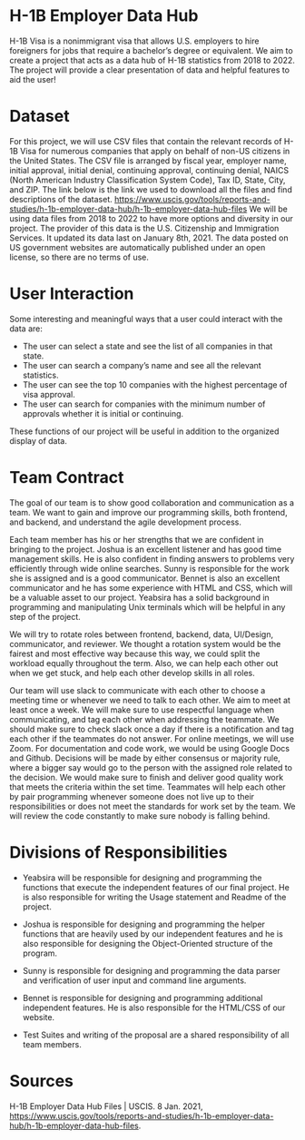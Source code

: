 # H-1B Employer Data Hub
H-1B Visa is a nonimmigrant visa that allows U.S. employers to hire foreigners for jobs that require a bachelor’s degree or equivalent. We aim to create a project that acts as a data hub of H-1B statistics from 2018 to 2022. The project will provide a clear presentation of data and helpful features to aid the user!
 
# Dataset
For this project, we will use CSV files that contain the relevant records of H-1B Visa for numerous companies that apply on behalf of non-US citizens in the United States. The CSV file is arranged by fiscal year, employer name, initial approval, initial denial, continuing approval, continuing denial, NAICS (North American Industry Classification System Code), Tax ID, State, City, and ZIP. The link below is the link we used to download all the files and find descriptions of the dataset. 
https://www.uscis.gov/tools/reports-and-studies/h-1b-employer-data-hub/h-1b-employer-data-hub-files
We will be using data files from 2018 to 2022 to have more options and diversity in our project. 
The provider of this data is the U.S. Citizenship and Immigration Services. It updated its data last on January 8th, 2021. The data posted on US government websites are automatically published under an open license, so there are no terms of use. 
 
# User Interaction
Some interesting and meaningful ways that a user could interact with the data are:
 
- The user can select a state and see the list of all companies in that state.
- The user can search a company’s name and see all the relevant statistics. 
- The user can see the top 10 companies with the highest percentage of visa approval. 
- The user can search for companies with the minimum number of approvals whether it is initial or continuing. 
 
These functions of our project will be useful in addition to the organized display of data. 

 
# Team Contract

The goal of our team is to show good collaboration and communication as a team. We want to gain and improve our programming skills, both frontend, and backend, and understand the agile development process. 

Each team member has his or her strengths that we are confident in bringing to the project. Joshua is an excellent listener and has good time management skills. He is also confident in finding answers to problems very efficiently through wide online searches. Sunny is responsible for the work she is assigned and is a good communicator. Bennet is also an excellent communicator and he has some experience with HTML and CSS, which will be a valuable asset to our project. Yeabsira has a solid background in programming and manipulating Unix terminals which will be helpful in any step of the project. 

We will try to rotate roles between frontend, backend, data, UI/Design, communicator, and reviewer. We thought a rotation system would be the fairest and most effective way because this way, we could split the workload equally throughout the term. Also, we can help each other out when we get stuck, and help each other develop skills in all roles. 

Our team will use slack to communicate with each other to choose a meeting time or whenever we need to talk to each other. We aim to meet at least once a week. We will make sure to use respectful language when communicating, and tag each other when addressing the teammate. We should make sure to check slack once a day if there is a notification and tag each other if the teammates do not answer. For online meetings, we will use Zoom. For documentation and code work, we would be using Google Docs and Github. Decisions will be made by either consensus or majority rule, where a bigger say would go to the person with the assigned role related to the decision. We would make sure to finish and deliver good quality work that meets the criteria within the set time. Teammates will help each other by pair programming whenever someone does not live up to their responsibilities or does not meet the standards for work set by the team. We will review the code constantly to make sure nobody is falling behind. 

# Divisions of Responsibilities

-	Yeabsira will be responsible for designing and programming the functions that execute the independent features of our final project. He is also responsible for writing the Usage statement and Readme of the project.

-	Joshua is responsible for designing and programming the helper functions that are heavily used by our independent features and he is also responsible for designing the Object-Oriented structure of the program.

-	Sunny is responsible for designing and programming the data parser and verification of user input and command line arguments.

-	Bennet is responsible for designing and programming additional independent features. He is also responsible for the HTML/CSS of our website.

-	Test Suites and writing of the proposal are a shared responsibility of all team members.




 
 
# Sources

H-1B Employer Data Hub Files | USCIS. 8 Jan. 2021, https://www.uscis.gov/tools/reports-and-studies/h-1b-employer-data-hub/h-1b-employer-data-hub-files.
 
